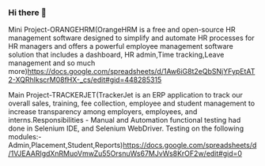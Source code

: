 ### Hi there 👋

<!--
**sainabashahul/sainabashahul** is a ✨ _special_ ✨ repository because its `README.md` (this file) appears on your GitHub profile.

Here are some ideas to get you started:

- 🔭 I’m currently working on ...
- 🌱 I’m currently learning ...
- 👯 I’m looking to collaborate on ...
- 🤔 I’m looking for help with ...
- 💬 Ask me about ...
- 📫 How to reach me: ...
- 😄 Pronouns: ...
- ⚡ Fun fact: ...
-->



Mini Project-ORANGEHRM(OrangeHRM is a free and open-source HR management software designed to simplify and automate HR processes for HR managers and offers a powerful employee management software solution that  includes  a  dashboard, HR admin,Time tracking,Leave  management and so much more)https://docs.google.com/spreadsheets/d/1Aw6iG8t2eQbSNjYFypEtAT2-XQRhlkscrM08fHX-_cs/edit#gid=448285315

Main Project-TRACKERJET(TrackerJet is an ERP application to track our overall sales, training, fee collection, employee and student management to increase transparency among employers, employees, and interns.Responsibilities - Manual and Automation functional testing had done in Selenium IDE, and Selenium WebDriver. Testing on the following modules:-Admin,Placement,Student,Reports)https://docs.google.com/spreadsheets/d/1VJEAARlgdXnRMuoVmwZu55OrsnuWs67MJvWs8KrOF2w/edit#gid=0

